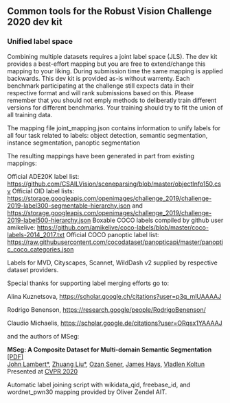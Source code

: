 ## Common tools for the Robust Vision Challenge 2020 dev kit

### Unified label space

Combining multiple datasets requires a joint label space (JLS). The dev kit provides a best-effort mapping but you are free to extend/change this mapping to your liking. 
During submission time the same mapping is applied backwards. This dev kit is provided as-is without warrenty. 
Each benchmark participating at the challenge still expects data in their respective format and will rank submissions based on this. Please remember that you should not emply methods to deliberatly train different versions for different benchmarks. Your training should try to fit the union of all training data.

The mapping file joint_mapping.json contains information to unify labels for all four task related to labels:
object detection, semantic segmentation, instance segmentation, panoptic segmentation

The resulting mappings have been generated in part from existing mappings:

Official ADE20K label list:
https://github.com/CSAILVision/sceneparsing/blob/master/objectInfo150.csv
Official OID label lists: https://storage.googleapis.com/openimages/challenge_2019/challenge-2019-label300-segmentable-hierarchy.json
and https://storage.googleapis.com/openimages/challenge_2019/challenge-2019-label500-hierarchy.json
Boxable COCO labels compiled by github user amikelive: https://github.com/amikelive/coco-labels/blob/master/coco-labels-2014_2017.txt
Official COCO panoptic label list: https://raw.githubusercontent.com/cocodataset/panopticapi/master/panoptic_coco_categories.json

Labels for MVD, Cityscapes, Scannet, WildDash v2 supplied by respective dataset providers.

Special thanks for supporting label merging efforts go to:

Alina Kuznetsova, https://scholar.google.ch/citations?user=p3q_mlUAAAAJ

Rodrigo Benenson, https://research.google/people/RodrigoBenenson/

Claudio Michaelis, https://scholar.google.de/citations?user=ORqsx1YAAAAJ

and the authors of MSeg:

**MSeg: A Composite Dataset for Multi-domain Semantic Segmentation** [[PDF]](http://vladlen.info/papers/MSeg.pdf)
<br>
[John Lambert*](https://johnwlambert.github.io/),
[Zhuang Liu*](https://liuzhuang13.github.io/),
[Ozan Sener](http://ozansener.net/),
[James Hays](https://www.cc.gatech.edu/~hays/),
[Vladlen Koltun](http://vladlen.info/)
<br>
Presented at [CVPR 2020](http://cvpr2018.thecvf.com/)

Automatic label joining script with wikidata_qid, freebase_id, and wordnet_pwn30 mapping provided by Oliver Zendel AIT.
